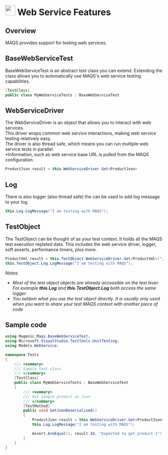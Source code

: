 # <img src="resources/maqslogo.ico" height="32" width="32"> Web Service Features

## Overview
MAQS provides support for testing web services.  


## BaseWebServiceTest
BaseWebServiceTest is an abstract test class you can extend.  Extending the class allows you to automatically use MAQS's web service testing capabilities.
```csharp
[TestClass]
public class MyWebServiceTests : BaseWebServiceTest
```

## WebServiceDriver
The WebServiceDriver is an object that allows you to interact with web services.  
This driver wraps common web service interactions, making web service testing relatively easy.  
The driver is also thread safe, which means you can run multiple web service tests in parallel.  
*Information, such as web service base URL is pulled from the MAQS configuration.
```csharp
ProductJson result = this.WebServiceDriver.Get<ProductJson>
```
## Log
There is also logger (also thread safe) the can be used to add log message to your log.
```csharp
this.Log.LogMessage("I am testing with MAQS");
```
## TestObject
The TestObject can be thought of as your test context.  It holds all the MAQS test execution replated data.  This includes the web service driver, logger, soft asserts, performance timers, plus more.
```csharp
ProductXml result = this.TestObject.WebServiceDriver.Get<ProductXml>("/api/XML_JSON/GetProduct/1", "application/xml", false);
this.TestObject.Log.LogMessage("I am testing with MAQS");
```
*Notes:*  
* *Most of the test object objects are already accessible on the test lever. For example **this.Log** and **this.TestObject.Log** both access the same logger.*
* *You seldom what you use the test object directly.  It is usually only used when you want to share your test MAQS context with another piece of code*

## Sample code
```csharp
using Magenic.Maqs.BaseWebServiceTest;
using Microsoft.VisualStudio.TestTools.UnitTesting;
using Models.WebService;

namespace Tests
{
    /// <summary>
    /// Sample test class
    /// </summary>
    [TestClass]
    public class MyWebServiceTests : BaseWebServiceTest
    {
        /// <summary>
        /// Get single product as Json
        /// </summary>
        [TestMethod]
        public void GetJsonDeserialized()
        {
            ProductJson result = this.WebServiceDriver.Get<ProductJson>("/api/XML_JSON/GetProduct/1", "application/json", false);
            this.Log.LogMessage("I am testing with MAQS");

            Assert.AreEqual(1, result.Id, "Expected to get product 1");
        }
    }
}
```